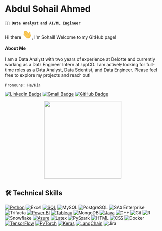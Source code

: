# Abdul Sohail Ahmed

**`👨‍💻 Data Analyst and AI/ML Engineer`**

Hi there <img src="https://raw.githubusercontent.com/ABSphreak/ABSphreak/master/gifs/Hi.gif" width="30px">, I'm Sohail! Welcome to my GitHub page!

#### About Me

I am a Data Analyst with two years of experience at Deloitte and currently working as a Data Engineer Intern at appCD. I am actively looking for full-time roles as a Data Analyst, Data Scientist, and Data Engineer. Please feel free to explore my projects and reach out!

`Pronouns: He/Him`

<div id="badges">
    <p align="left">
        <a href="https://www.linkedin.com/in/abdulsohailahmed/"><img src="https://img.shields.io/badge/LinkedIn-blue?style=for-the-badge&logo=linkedin&logoColor=white" alt="LinkedIn Badge"></a>
        <a href="mailto:abdulsohail018@gmail.com"><img src="https://img.shields.io/badge/Gmail-D14836?style=for-the-badge&logo=gmail&logoColor=white" alt="Gmail Badge"></a>
        <a href="https://github.com/AbdulSohail018"><img src="https://img.shields.io/badge/GitHub-black?style=for-the-badge&logo=github&logoColor=white" alt="GitHub Badge"></a>
    </p>
</div>

<p align="center">
  <img src="https://media.giphy.com/media/v1.Y2lkPTc5MGI3NjExdDIycXd2bWdxeTFpeGhzMWJ3YW85Z2cwdjBpNHAzbHhjZG9jbTFnZiZlcD12MV9pbnRlcm5hbF9naWZfYnlfaWQmY3Q9Zw/qgQUggAC3Pfv687qPC/giphy.gif" width="250" height="250">
</p>

## 🛠️ Technical Skills

[![Python](https://img.shields.io/badge/Python-FFD43B?style=for-the-badge&logo=python&logoColor=darkgreen)](https://www.python.org)
![Excel](https://img.shields.io/badge/Excel-%2300A651.svg?style=for-the-badge&logo=microsoft-excel&logoColor=white)
[![SQL](https://img.shields.io/badge/SQL-%23404d59.svg?style=for-the-badge)]()
![MySQL](https://img.shields.io/badge/MySQL-%234479A1.svg?style=for-the-badge&logo=mysql&logoColor=white)
![PostgreSQL](https://img.shields.io/badge/PostgreSQL-%23336791.svg?style=for-the-badge&logo=postgresql&logoColor=white)
![SAS Enterprise](https://img.shields.io/badge/SAS-%2300487A.svg?style=for-the-badge&logo=sas&logoColor=white)
![Trifacta](https://img.shields.io/badge/Trifacta-%23009639.svg?style=for-the-badge&logo=trifacta&logoColor=white)
[![Power BI](https://img.shields.io/badge/PowerBI-%23F2C811.svg?style=for-the-badge&logo=powerbi&logoColor=black)](https://powerbi.microsoft.com)
[![Tableau](https://img.shields.io/badge/Tableau-%23E97627.svg?style=for-the-badge&logo=tableau&logoColor=white)](https://www.tableau.com)
![MongoDB](https://img.shields.io/badge/MongoDB-%234ea94b.svg?style=for-the-badge&logo=mongodb&logoColor=white)
[![Java](https://img.shields.io/badge/Java-%23ED8B00.svg?style=for-the-badge&logo=openjdk&logoColor=white)](https://www.java.com/en/)
![C++](https://img.shields.io/badge/C++-%2300599C.svg?style=for-the-badge&logo=cplusplus&logoColor=white)
![Git](https://img.shields.io/badge/Git-F05032?style=for-the-badge&logo=git&logoColor=white)
![R](https://img.shields.io/badge/R-%23276DC3.svg?style=for-the-badge&logo=r&logoColor=white)
![Snowflake](https://img.shields.io/badge/Snowflake-%2329B5E8.svg?style=for-the-badge&logo=snowflake&logoColor=white)
[![Azure](https://img.shields.io/badge/Azure-%230072C6.svg?style=for-the-badge&logo=microsoftazure&logoColor=white)](https://azure.microsoft.com)
![Latex](https://img.shields.io/badge/Latex-%23008080.svg?style=for-the-badge&logo=latex&logoColor=white)
![PySpark](https://img.shields.io/badge/PySpark-%23E25A1C.svg?style=for-the-badge&logo=apache-spark&logoColor=white)
![HTML](https://img.shields.io/badge/HTML-%23E34F26.svg?style=for-the-badge&logo=html5&logoColor=white)
![CSS](https://img.shields.io/badge/CSS-%231572B6.svg?style=for-the-badge&logo=css3&logoColor=white)
![Docker](https://img.shields.io/badge/Docker-%232496ED.svg?style=for-the-badge&logo=docker&logoColor=white)
[![TensorFlow](https://img.shields.io/badge/TensorFlow-FF6F00?style=for-the-badge&logo=TensorFlow&logoColor=white)](https://www.tensorflow.org)
[![PyTorch](https://img.shields.io/badge/PyTorch-EE4C2C?style=for-the-badge&logo=pytorch&logoColor=white)](https://pytorch.org)
[![Keras](https://img.shields.io/badge/Keras-D00000?style=for-the-badge&logo=Keras&logoColor=white)](https://keras.io)
[![LangChain](https://img.shields.io/badge/LangChain-0056D2?style=for-the-badge&logo=LangChain&logoColor=white)](https://langchain.com)
![Jira](https://img.shields.io/badge/Jira-%230052CC.svg?style=for-the-badge&logo=jira&logoColor=white)

